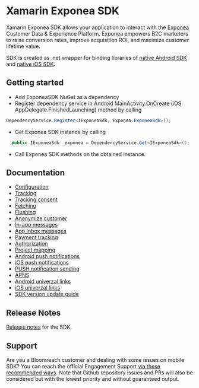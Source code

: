 
# Xamarin Exponea SDK
Xamarin Exponea SDK allows your application to interact with the [Exponea](https://exponea.com/) Customer Data & Experience Platform. Exponea empowers B2C marketers to raise conversion rates, improve acquisition ROI, and maximize customer lifetime value.


SDK is created as .net wrapper for binding libraries of [native Android SDK](https://github.com/exponea/exponea-android-sdk) and [native iOS SDK](https://github.com/exponea/exponea-ios-sdk).


## Getting started

 - Add ExponeaSDK NuGet as a dependency
 - Register dependency service in Android MainActivity.OnCreate (iOS AppDelegate.FinishedLaunching) method by calling

 ```csharp
 DependencyService.Register<IExponeaSdk, Exponea.ExponeaSdk>();
 ```
 - Get Exponea SDK instance by calling 

 ```csharp
   public IExponeaSdk _exponea = DependencyService.Get<IExponeaSdk>();
 ```
- Call Exponea SDK methods on the obtained instance.


## Documentation
  * [Configuration](./documentation/CONFIG.md)
  * [Tracking](./documentation/TRACK.md)
  * [Tracking consent](./documentation/TRACKING_CONSENT.md)
  * [Fetching](./documentation/FETCH.md)
  * [Flushing](./documentation/FLUSH.md)
  * [Anonymize customer](./documentation/ANONYMIZE.md)
  * [In-app messages](./documentation/IN_APP_MESSAGES.md)
  * [App Inbox messages](./documentation/APP_INBOX.md)
  * [Payment tracking](./documentation/PAYMENT.md)
  * [Authorization](./documentation/AUTHORIZATION.md)
  * [Project mapping](./documentation/PROJECT_MAPPING.md)
  * [Android push notifications](./documentation/ANDROID_PUSH.md)
  * [iOS push notifications](./documentation/IOS_PUSH.md)
  * [PUSH notification sending](./documentation/PUSH_SEND.md)
  * [APNS](./documentation/APNS.md)
  * [Android univerzal links](./documentation/ANDROID_UNIVERZAL_LINKS.md)
  * [iOS univerzal links](./documentation/IOS_UNIVERSAL_LINKS.md)
  * [SDK version update guide](./documentation/VERSION_UPDATE.md)
  
## Release Notes

[Release notes](./documentation/RELEASE_NOTES.md) for the SDK.

## Support

Are you a Bloomreach customer and dealing with some issues on mobile SDK? You can reach the official Engagement Support [via these recommended ways](https://documentation.bloomreach.com/engagement/docs/engagement-support#contacting-the-support).
Note that Github repository issues and PRs will also be considered but with the lowest priority and without guaranteed output.
